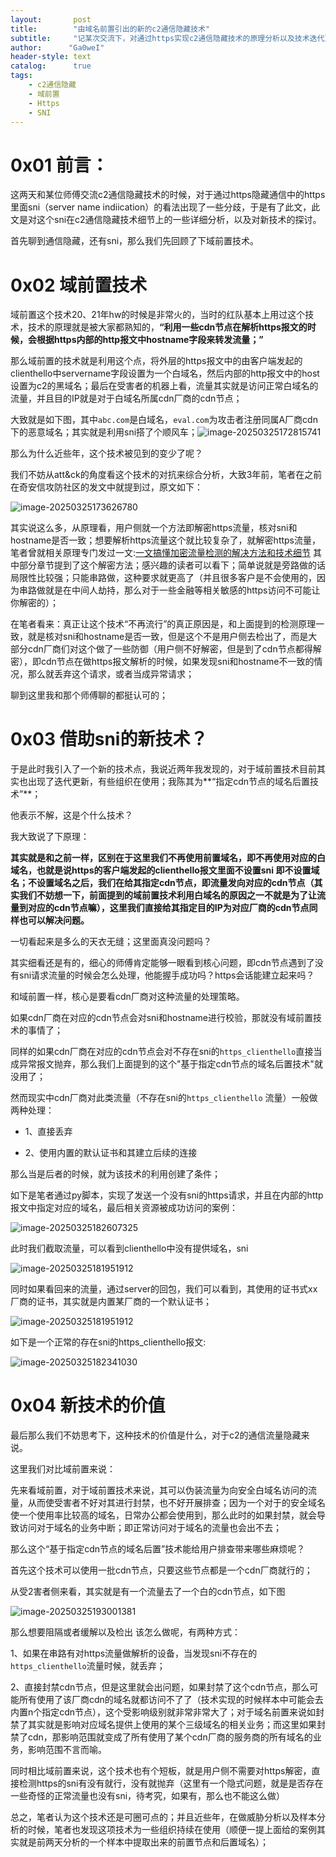 ```yaml
---
layout:       post
title:        "由域名前置引出的新的c2通信隐藏技术"
subtitle:     "记某次交流下，对通过https实现c2通信隐藏技术的原理分析以及技术迭代更新的探讨"
author:      "Ga0weI"
header-style: text
catalog:      true
tags:
    - c2通信隐藏
    - 域前置
    - Https
    - SNI
---
```




# 0x01 前言：

这两天和某位师傅交流c2通信隐藏技术的时候，对于通过https隐藏通信中的https里面sni（server name indiication）的看法出现了一些分歧，于是有了此文，此文是对这个sni在c2通信隐藏技术细节上的一些详细分析，以及对新技术的探讨。



首先聊到通信隐藏，还有sni，那么我们先回顾了下域前置技术。

# 0x02 域前置技术

域前置这个技术20、21年hw的时候是非常火的，当时的红队基本上用过这个技术，技术的原理就是被大家都熟知的，**“利用一些cdn节点在解析https报文的时候，会根据https内部的http报文中hostname字段来转发流量；”**

那么域前置的技术就是利用这个点，将外层的https报文中的由客户端发起的clienthello中servername字段设置为一个白域名，然后内部的http报文中的host设置为c2的黑域名；最后在受害者的机器上看，流量其实就是访问正常白域名的流量，并且目的IP就是对于白域名所属cdn厂商的cdn节点；

大致就是如下图，其中``abc.com``是白域名，``eval.com``为攻击者注册同属A厂商cdn下的恶意域名；其实就是利用sni搭了个顺风车；![image-20250325172815741](/img/由域名前置引出的新的c2通信隐藏技术/image-20250325172815741.png)



那么为什么近些年，这个技术被见到的变少了呢？

我们不妨从att&ck的角度看这个技术的对抗来综合分析，大致3年前，笔者在之前在奇安信攻防社区的发文中就提到过，原文如下：

![image-20250325173626780](/img/由域名前置引出的新的c2通信隐藏技术/image-20250325173626780.png)



其实说这么多，从原理看，用户侧就一个方法即解密https流量，核对sni和hostname是否一致；想要解析https流量这个就比较复杂了，就解密https流量，笔者曾就相关原理专门发过一文:[一文搞懂加密流量检测的解决方法和技术细节](https://forum.butian.net/share/3866)    其中部分章节提到了这个解密方法；感兴趣的读者可以看下；简单说就是旁路做的话局限性比较强；只能串路做，这种要求就更高了（并且很多客户是不会使用的，因为串路做就是在中间人劫持，那么对于一些金融等相关敏感的https访问不可能让你解密的）；



在笔者看来：真正让这个技术“不再流行”的真正原因是，和上面提到的检测原理一致，就是核对sni和hostname是否一致，但是这个不是用户侧去检出了，而是大部分cdn厂商们对这个做了一些防御（用户侧不好解密，但是到了cdn节点都得解密），即cdn节点在做https报文解析的时候，如果发现sni和hostname不一致的情况，那么就丢弃这个请求，或者当成异常请求；





聊到这里我和那个师傅聊的都挺认可的；

# 0x03 借助sni的新技术？

于是此时我引入了一个新的技术点，我说近两年我发现的，对于域前置技术目前其实也出现了迭代更新，有些组织在使用；我陈其为**“指定cdn节点的域名后置技术”**；

他表示不解，这是个什么技术？

我大致说了下原理：

**其实就是和之前一样，区别在于这里我们不再使用前置域名，即不再使用对应的白域名，也就是说https的客户端发起的clienthello报文里面不设置sni 即不设置域名；不设置域名之后，我们在给其指定cdn节点，即流量发向对应的cdn节点（其实我们不妨想一下，前面提到的域前置技术利用白域名的原因之一不就是为了让流量到对应的cdn节点嘛），这里我们直接给其指定目的IP为对应厂商的cdn节点同样也可以解决问题。**

一切看起来是多么的天衣无缝；这里面真没问题吗？

其实细看还是有的，细心的师傅肯定能够一眼看到核心问题，即cdn节点遇到了没有sni请求流量的时候会怎么处理，他能握手成功吗？https会话能建立起来吗？



和域前置一样，核心是要看cdn厂商对这种流量的处理策略。

如果cdn厂商在对应的cdn节点会对sni和hostname进行校验，那就没有域前置技术的事情了；

同样的如果cdn厂商在对应的cdn节点会对不存在sni的``https_clienthello``直接当成异常报文抛弃，那么我们上面提到的这个"基于指定cdn节点的域名后置技术"就没用了；



然而现实中cdn厂商对此类流量（不存在sni的``https_clienthello`` 流量）一般做两种处理：

- 1、直接丢弃

- 2、使用内置的默认证书和其建立后续的连接



那么当是后者的时候，就为该技术的利用创建了条件；

如下是笔者通过py脚本，实现了发送一个没有sni的https请求，并且在内部的http报文中指定对应的域名，最后相关资源被成功访问的案例：

![image-20250325182607325](/img/由域名前置引出的新的c2通信隐藏技术/image-20250325182607325.png)

此时我们截取流量，可以看到clienthello中没有提供域名，sni

![image-20250325181951912](/img/由域名前置引出的新的c2通信隐藏技术/image-20250325181951912.png)

同时如果看回来的流量，通过server的回包，我们可以看到，其使用的证书式xx厂商的证书，其实就是内置某厂商的一个默认证书；

![image-20250325181951912](/img/由域名前置引出的新的c2通信隐藏技术/image-20250325194914207.png)

如下是一个正常的存在sni的https_clienthello报文:

![image-20250325182341030](/img/由域名前置引出的新的c2通信隐藏技术/image-20250325182341030.png)

# 0x04 新技术的价值

最后那么我们不妨思考下，这种技术的价值是什么，对于c2的通信流量隐藏来说。

这里我们对比域前置来说：

先来看域前置，对于域前置技术来说，其可以伪装流量为向安全白域名访问的流量，从而使受害者不好对其进行封禁，也不好开展排查；因为一个对于的安全域名使一个使用率比较高的域名，日常办公都会使用到，那么此时的如果封禁，就会导致访问对于域名的业务中断；即正常访问对于域名的流量也会出不去；



那么这个“基于指定cdn节点的域名后置”技术能给用户排查带来哪些麻烦呢？

首先这个技术可以使用一批cdn节点，只要这些节点都是一个cdn厂商就行的；

从受2害者侧来看，其实就是有一个流量去了一个白的cdn节点，如下图

![image-20250325193001381](/img/由域名前置引出的新的c2通信隐藏技术/image-20250325193001381.png)



那么想要阻隔或者缓解以及检出 该怎么做呢，有两种方式：

1、如果在串路有对https流量做解析的设备，当发现sni不存在的``https_clienthello``流量时候，就丢弃；

2、直接封禁cdn节点，但是这里就会出问题，如果封禁了这个cdn节点，那么可能所有使用了该厂商cdn的域名就都访问不了了（技术实现的时候样本中可能会去内置n个指定cdn节点），这个受影响级别就非常非常大了；对于域名前置来说如封禁了其实就是影响对应域名提供上使用的某个三级域名的相关业务；而这里如果封禁了cdn，那影响范围就变成了所有使用了某个cdn厂商的服务商的所有域名的业务，影响范围不言而喻。



同时相比域前置来说，这个技术也有个短板，就是用户侧不需要对https解密，直接检测https的sni有没有就行，没有就抛弃（这里有一个隐式问题，就是是否存在一些奇怪的正常流量也没有sni，待考究，如果有，那么也不能这么做）



总之，笔者认为这个技术还是可圈可点的；并且近些年，在做威胁分析以及样本分析的时候，笔者也发现这项技术为一些组织持续在使用（顺便一提上面给的案例其实就是前两天分析的一个样本中提取出来的前置节点和后置域名）；

